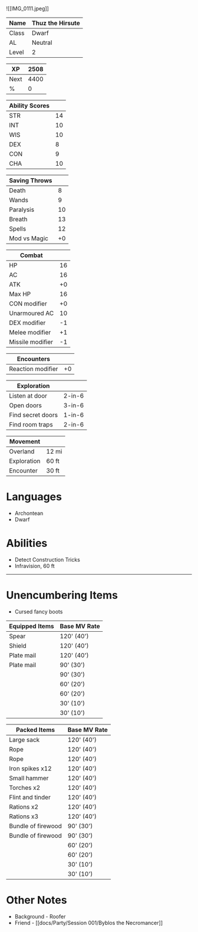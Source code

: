 ![[IMG_0111.jpeg]]

| Name | Thuz the Hirsute |
| - | - |
| Class | Dwarf | 
| AL | Neutral |
| Level | 2 |

| XP | 2508 |
| - | - |
| Next | 4400 |
| % | 0 |

| Ability Scores | | 
| - | - |
| STR | 14 |
| INT | 10 |
| WIS | 10 | 
| DEX | 8 |
| CON | 9 |
| CHA | 10 |

| Saving Throws | |
| - | - |
| Death | 8 |
| Wands | 9 |
| Paralysis | 10 |
| Breath | 13 |
| Spells | 12 |
| Mod vs Magic | +0 |

| Combat | |
| - | - |
| HP | 16 |
| AC | 16 |
| ATK | +0 |
| Max HP | 16 |
| CON modifier | +0 |
| Unarmoured AC | 10 |
| DEX modifier | -1 |
| Melee modifier | +1 |
| Missile modifier | -1 |

| Encounters | |
| - | - |
| Reaction modifier | +0 |

| Exploration | |
| - | - |
| Listen at door | 2-in-6 |
| Open doors | 3-in-6 |
| Find secret doors | 1-in-6 |
| Find room traps | 2-in-6 |

| Movement | |
| - | - |
| Overland | 12 mi |
| Exploration | 60 ft |
| Encounter | 30 ft |
# Languages
- Archontean
- Dwarf
# Abilities
- Detect Construction Tricks
- Infravision, 60 ft
------
# Unencumbering Items
- Cursed fancy boots

| Equipped Items | Base MV Rate |
|  - | - |
| Spear | 120' (40') |
| Shield | 120' (40') |
| Plate mail | 120' (40') |
| Plate mail | 90' (30') |
| | 90' (30') |
| | 60' (20') |
| | 60' (20') |
| | 30' (10') |
| | 30' (10') |

| Packed Items | Base MV Rate |
| - | - |
| Large sack | 120' (40') |
| Rope | 120' (40') |
| Rope | 120' (40') |
| Iron spikes x12 | 120' (40') |
| Small hammer | 120' (40') |
| Torches x2 | 120' (40') |
| Flint and tinder | 120' (40') |
| Rations x2 | 120' (40') |
| Rations x3 | 120' (40') |
| Bundle of firewood | 90' (30') |
| Bundle of firewood | 90' (30') |
| | 60' (20') |
| | 60' (20') |
| | 30' (10') |
| | 30' (10') |

# Other Notes
- Background - Roofer
- Friend - [[docs/Party/Session 001/Byblos the Necromancer]]